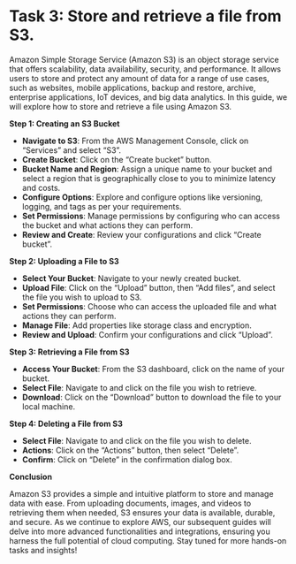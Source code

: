 # Task 3: Store and retrieve a file from S3.

Amazon Simple Storage Service (Amazon S3) is an object storage service that offers scalability, data availability, security, and performance. It allows users to store and protect any amount of data for a range of use cases, such as websites, mobile applications, backup and restore, archive, enterprise applications, IoT devices, and big data analytics. In this guide, we will explore how to store and retrieve a file using Amazon S3.

**Step 1: Creating an S3 Bucket**

- **Navigate to S3**: From the AWS Management Console, click on “Services” and select “S3”.
- **Create Bucket**: Click on the “Create bucket” button.
- **Bucket Name and Region**: Assign a unique name to your bucket and select a region that is geographically close to you to minimize latency and costs.
- **Configure Options**: Explore and configure options like versioning, logging, and tags as per your requirements.
- **Set Permissions**: Manage permissions by configuring who can access the bucket and what actions they can perform.
- **Review and Create**: Review your configurations and click “Create bucket”.

**Step 2: Uploading a File to S3**

- **Select Your Bucket**: Navigate to your newly created bucket.
- **Upload File**: Click on the “Upload” button, then “Add files”, and select the file you wish to upload to S3.
- **Set Permissions**: Choose who can access the uploaded file and what actions they can perform.
- **Manage File**: Add properties like storage class and encryption.
- **Review and Upload**: Confirm your configurations and click “Upload”.

**Step 3: Retrieving a File from S3**

- **Access Your Bucket**: From the S3 dashboard, click on the name of your bucket.
- **Select File**: Navigate to and click on the file you wish to retrieve.
- **Download**: Click on the “Download” button to download the file to your local machine.

**Step 4: Deleting a File from S3**

- **Select File**: Navigate to and click on the file you wish to delete.
- **Actions**: Click on the “Actions” button, then select “Delete”.
- **Confirm**: Click on “Delete” in the confirmation dialog box.

**Conclusion**

Amazon S3 provides a simple and intuitive platform to store and manage data with ease. From uploading documents, images, and videos to retrieving them when needed, S3 ensures your data is available, durable, and secure. As we continue to explore AWS, our subsequent guides will delve into more advanced functionalities and integrations, ensuring you harness the full potential of cloud computing. Stay tuned for more hands-on tasks and insights!